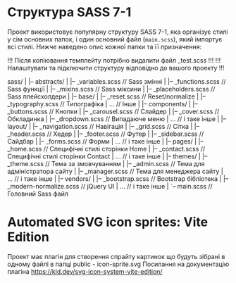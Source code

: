 # Структура SASS 7-1

Проект використовує популярну структуру SASS 7-1, яка організує стилі у сім основних папок, і один основний файл (`main.scss`), який імпортує всі стилі.
Нижче наведено опис кожної папки та її призначення:

!!! Після копіювання темплейту потрібно видалити файл _test.scss !!!
!!! Налаштувати та підключити структуру відповідно до вашого проекту !!!

sass/
|
|– abstracts/
| |– _variables.scss // Sass змінні
| |– _functions.scss // Sass функції
| |– _mixins.scss // Sass міксини
| |– _placeholders.scss // Sass плейсхолдери
|
|– base/
| |– _reset.scss // Reset/normalize
| |– _typography.scss // Типографіка
| … // Інше
|
|– components/
| |– _buttons.scss // Кнопки
| |– _carousel.scss // Слайдер
| |– _cover.scss // Обкладинка
| |– _dropdown.scss // Випадаюче меню
| … // і таке інше
|
|– layout/
| |– _navigation.scss // Навігація
| |– _grid.scss // Сітка
| |– _header.scss // Хедер
| |– _footer.scss // Футер
| |– _sidebar.scss // Сайдбар
| |– _forms.scss // Форми
| … // і таке інше
|
|– pages/
| |– _home.scss // Специфічні стилі сторінки Home
| |– _contact.scss // Специфічні стилі сторінки Contact
| … // і таке інше
|
|– themes/
| |– _theme.scss // Тема за змовчуванням
| |– _admin.scss // Тема для адміністратора сайту
| |– _manager.scss // Тема для менеджера сайту
| … // і таке інше
|
|– vendors/
| |– _bootstrap.scss // Bootstrap бібліотека
| |– _modern-normalize.scss // jQuery UI
| … // і таке інше
|
`– main.scss // Головний Sass файл

# Automated SVG icon sprites: Vite Edition

Проект має плагін для створення спрайту картинок що будуть зібрані в одному файлі в папці public - icon-sprite.svg 
Посилання на документацію плагіна https://kld.dev/svg-icon-system-vite-edition/

